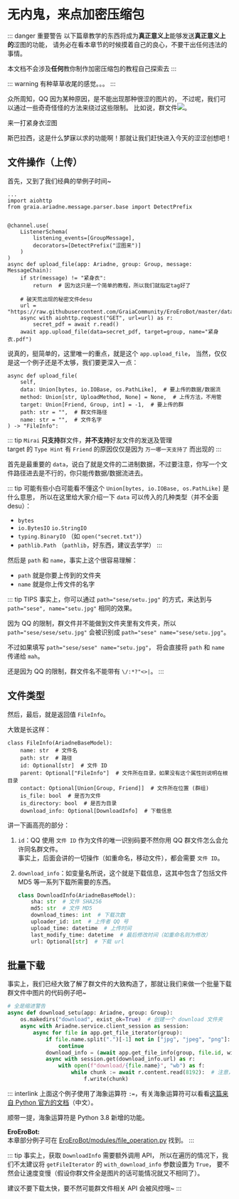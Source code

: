 # 无内鬼，来点加密压缩包

::: danger 重要警告
以下篇章教学的东西将成为**真正意义上**能够发送**真正意义上的**涩图的功能，
请务必在看本章节的时候摸着自己的良心，不要干出任何违法的事情。

本文档不会涉及**任何**教你制作加密压缩包的教程<Curtain>自己探索去</Curtain>
:::

::: warning
有种草草收尾的感觉。。。
:::

众所周知，QQ 因为某种原因，是不能出现那种很涩的图片的，
不过呢，我们可以通过一些奇奇怪怪的方法来绕过这些限制。
比如说，群文件<img src="/images/guide/wangwang.webp" class="face">。

<ChatWindow title="Graia Framework Community">
    <ChatMsg name="GraiaX" onright>来一打紧身衣涩图</ChatMsg>
    <ChatFile
      name="EroEroBot"
      avatar="/avatar/ero.webp"
      filename="secret.zip"
      filesize="6.33MB"
      fileicon="/images/guide/compressed_file.png"
      onclick="window.open('https:\/\/www.bilibili.com/video/BV1GJ411x7h7', '_blank')"
    />
</ChatWindow>

斯巴拉西，这是什么梦寐以求的功能啊！那就让我们赶快进入今天的涩涩创想吧！

## 文件操作（上传）

首先，又到了我们经典的举例子时间~

```python{18-20}
...
import aiohttp
from graia.ariadne.message.parser.base import DetectPrefix


@channel.use(
    ListenerSchema(
        listening_events=[GroupMessage],
        decorators=[DetectPrefix("涩图来")]
    )
)
async def upload_file(app: Ariadne, group: Group, message: MessageChain):
    if str(message) != "紧身衣":
        return  # 因为这只是一个简单的教程，所以我们就指定tag好了

    # 破天荒出现的秘密文件desu
    url = "https://raw.githubusercontent.com/GraiaCommunity/EroEroBot/master/data/secret.pdf"
    async with aiohttp.request("GET", url=url) as r:
        secret_pdf = await r.read()
    await app.upload_file(data=secret_pdf, target=group, name="紧身衣.pdf")
```

说真的，挺简单的，这里唯一的重点，就是这个 `app.upload_file`，
当然，仅仅是这一个例子还是不太够，我们要更深入一点：

```python{3,6-7}
async def upload_file(
    self,
    data: Union[bytes, io.IOBase, os.PathLike],  # 要上传的数据/数据流
    method: Union[str, UploadMethod, None] = None,  # 上传方法，不用管
    target: Union[Friend, Group, int] = -1,  # 要上传的群
    path: str = "",  # 群文件路径
    name: str = "",  # 文件名字
) -> "FileInfo":
```

::: tip
`Mirai` **只支持**群文件，**并不支持**好友文件的发送及管理<br />
target 的 `Type Hint` 有 `Friend` 的原因仅仅是因为 `万一哪一天支持了` 而出现的
:::

首先是最重要的 `data`，说白了就是文件的二进制数据，不过要注意，你写一个文件路径进去是不行的，你只能传数据/数据流进去。

::: tip
可能有些小白可能看不懂这个 `Union[bytes, io.IOBase, os.PathLike]` 是什么意思，
所以在这里给大家介绍一下 `data` 可以传入的几种类型（并不全面 desu）：

- `bytes`
- `io.BytesIO` `io.StringIO`
- `typing.BinaryIO` （如 `open("secret.txt")`）
- `pathlib.Path` （`pathlib`，好东西，建议去学学）
:::

然后是 `path` 和 `name`，事实上这个很容易理解：

- `path` 就是你要上传到的文件夹
- `name` 就是你上传文件的名字

::: tip TIPS
事实上，你可以通过 `path="sese/setu.jpg"` 的方式，来达到与
`path="sese", name="setu.jpg"` 相同的效果。

因为 QQ 的限制，群文件并不能做到文件夹里有文件夹，所以
`path="sese/sese/setu.jpg"` 会被识别成 `path="sese" name="sese/setu.jpg"`。

不过如果填写 `path="sese/sese" name="setu.jpg"`，
将会直接将 `path` 和 `name` 传递给 `mah`。

还是因为 QQ 的限制，群文件名不能带有 `\/:*?"<>|`。
:::

## 文件类型

然后，最后，就是返回值 `FileInfo`。

大致是长这样：

```python{4,9}
class FileInfo(AriadneBaseModel):
    name: str  # 文件名
    path: str  # 路径
    id: Optional[str]  # 文件 ID
    parent: Optional["FileInfo"]  # 文件所在目录，如果没有这个属性则说明在根目录
    contact: Optional[Union[Group, Friend]]  # 文件所在位置 (群组)
    is_file: bool  # 是否为文件
    is_directory: bool  # 是否为目录
    download_info: Optional[DownloadInfo]  # 下载信息
```

讲一下画高亮的部分：

1. `id`：QQ 使用 `文件 ID` 作为文件的唯一识别码<Curtain>要不然你用 QQ 群文件怎么会允许同名群文件</Curtain>。<br />
   事实上，后面会讲的一切操作（如重命名，移动文件），都会需要 `文件 ID`。

2. `download_info`：如变量名所说，这个就是下载信息，这其中包含了包括文件 MD5 等一系列下载所需要的东西。

   ```python
   class DownloadInfo(AriadneBaseModel):
       sha: str  # 文件 SHA256
       md5: str  # 文件 MD5
       download_times: int  # 下载次数
       uploader_id: int  # 上传者 QQ 号
       upload_time: datetime  # 上传时间
       last_modify_time: datetime  # 最后修改时间（如重命名则为修改）
       url: Optional[str]  # 下载 url
   ```

## 批量下载

事实上，我们已经大致了解了群文件的大致构造了，那就让我们来做一个批量下载群文件中图片的代码例子吧~

```python
# 全是缩进警告
async def download_setu(app: Ariadne, group: Group):
    os.makedirs("download", exist_ok=True)  # 创建一个 download 文件夹
    async with Ariadne.service.client_session as session:
        async for file in app.get_file_iterator(group):
            if file.name.split(".")[-1] not in ["jpg", "jpeg", "png"]:
                continue
            download_info = (await app.get_file_info(group, file.id, with_download_info=True)).download_info
            async with session.get(download_info.url) as r:
                with open(f"download/{file.name}", "wb") as f:
                    while chunk := await r.content.read(8192):  # 注意，此处使用了海象运算符
                        f.write(chunk)
```

::: interlink
上面这个例子使用了海象运算符 `:=`，有关海象运算符可以看看[这篇来自 Python 官方的文档](https://docs.python.org/zh-cn/3/whatsnew/3.8.html?highlight=%E6%B5%B7%E8%B1%A1)（中文）。

顺带一提，海象运算符是 Python 3.8 新增的功能。

**EroEroBot:**  
本章部分例子可在 [EroEroBot/modules/file_operation.py](https://github.com/GraiaCommunity/EroEroBot/blob/master/modules/file_operation.py) 找到。
:::

::: tip
事实上，获取 `DownloadInfo` 需要额外调用 API，
所以在遍历的情况下，我们不太建议将 `getFileIterator` 的 `with_download_info` 参数设置为 `True`，
要不然会让速度变慢（假设你群文件全是图片的话可能情况就又不相同了）。

建议不要下载太快，要不然可能群文件相关 API 会被风控哦~
:::
